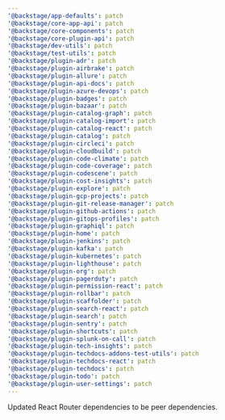 ```yaml
---
'@backstage/app-defaults': patch
'@backstage/core-app-api': patch
'@backstage/core-components': patch
'@backstage/core-plugin-api': patch
'@backstage/dev-utils': patch
'@backstage/test-utils': patch
'@backstage/plugin-adr': patch
'@backstage/plugin-airbrake': patch
'@backstage/plugin-allure': patch
'@backstage/plugin-api-docs': patch
'@backstage/plugin-azure-devops': patch
'@backstage/plugin-badges': patch
'@backstage/plugin-bazaar': patch
'@backstage/plugin-catalog-graph': patch
'@backstage/plugin-catalog-import': patch
'@backstage/plugin-catalog-react': patch
'@backstage/plugin-catalog': patch
'@backstage/plugin-circleci': patch
'@backstage/plugin-cloudbuild': patch
'@backstage/plugin-code-climate': patch
'@backstage/plugin-code-coverage': patch
'@backstage/plugin-codescene': patch
'@backstage/plugin-cost-insights': patch
'@backstage/plugin-explore': patch
'@backstage/plugin-gcp-projects': patch
'@backstage/plugin-git-release-manager': patch
'@backstage/plugin-github-actions': patch
'@backstage/plugin-gitops-profiles': patch
'@backstage/plugin-graphiql': patch
'@backstage/plugin-home': patch
'@backstage/plugin-jenkins': patch
'@backstage/plugin-kafka': patch
'@backstage/plugin-kubernetes': patch
'@backstage/plugin-lighthouse': patch
'@backstage/plugin-org': patch
'@backstage/plugin-pagerduty': patch
'@backstage/plugin-permission-react': patch
'@backstage/plugin-rollbar': patch
'@backstage/plugin-scaffolder': patch
'@backstage/plugin-search-react': patch
'@backstage/plugin-search': patch
'@backstage/plugin-sentry': patch
'@backstage/plugin-shortcuts': patch
'@backstage/plugin-splunk-on-call': patch
'@backstage/plugin-tech-insights': patch
'@backstage/plugin-techdocs-addons-test-utils': patch
'@backstage/plugin-techdocs-react': patch
'@backstage/plugin-techdocs': patch
'@backstage/plugin-todo': patch
'@backstage/plugin-user-settings': patch
---
```


Updated React Router dependencies to be peer dependencies.
